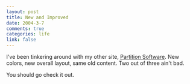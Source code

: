 ```yaml
--- 
layout: post
title: New and Improved
date: 2004-3-7
comments: true
categories: life
link: false
---
```

I've been tinkering around with my other site, <a href="http://partitionsoftware.com/" title="Partition Software">Partition Software</a>. New colors, new overall layout, same old content. Two out of three ain't bad.

You should go check it out.
